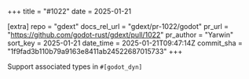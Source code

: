 +++
title = "#1022"
date = 2025-01-21

[extra]
repo = "gdext"
docs_rel_url = "gdext/pr-1022/godot"
pr_url = "https://github.com/godot-rust/gdext/pull/1022"
pr_author = "Yarwin"
sort_key = 2025-01-21
date_time = 2025-01-21T09:47:14Z
commit_sha = "1f9fad3b110b79a9163e8411ab24522687015733"
+++

Support associated types in `#[godot_dyn]`

